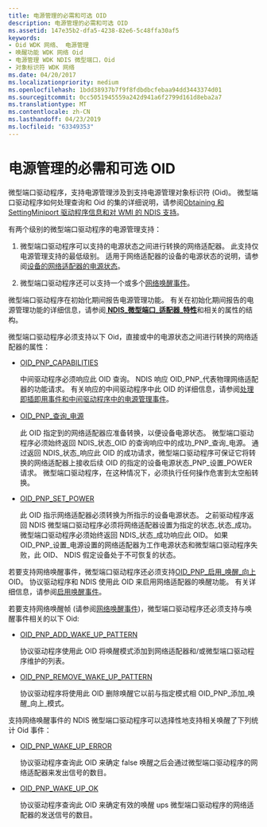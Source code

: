 ```yaml
---
title: 电源管理的必需和可选 OID
description: 电源管理的必需和可选 OID
ms.assetid: 147e35b2-dfa5-4238-82e6-5c48ffa30af5
keywords:
- Oid WDK 网络、 电源管理
- 唤醒功能 WDK 网络 Oid
- 电源管理 WDK NDIS 微型端口，Oid
- 对象标识符 WDK 网络
ms.date: 04/20/2017
ms.localizationpriority: medium
ms.openlocfilehash: 1bdd38937b7f9f8fdbdbcfebaa94dd3443374d01
ms.sourcegitcommit: 0cc5051945559a242d941a6f2799d161d8eba2a7
ms.translationtype: MT
ms.contentlocale: zh-CN
ms.lasthandoff: 04/23/2019
ms.locfileid: "63349353"
---
```

# <a name="required-and-optional-oids-for-power-management"></a>电源管理的必需和可选 OID





微型端口驱动程序，支持电源管理涉及到支持电源管理对象标识符 (Oid)。 微型端口驱动程序如何处理查询和 Oid 的集的详细说明，请参阅[Obtaining 和 SettingMiniport 驱动程序信息和对 WMI 的 NDIS 支持](obtaining-and-setting-miniport-driver-information-and-ndis-support-for.md)。

有两个级别的微型端口驱动程序的电源管理支持：

1.  微型端口驱动程序可以支持的电源状态之间进行转换的网络适配器。 此支持仅电源管理支持的最低级别。 适用于网络适配器的设备的电源状态的说明，请参阅[设备的网络适配器的电源状态](device-power-states-for-network-adapters.md)。

2.  微型端口驱动程序还可以支持一个或多个[网络唤醒事件](network-wake-up-events.md)。

微型端口驱动程序在初始化期间报告电源管理功能。 有关在初始化期间报告的电源管理功能的详细信息，请参阅[ **NDIS\_微型端口\_适配器\_特性**](https://msdn.microsoft.com/library/windows/hardware/ff565920)和相关的属性的结构。

微型端口驱动程序必须支持以下 Oid，直接或中的电源状态之间进行转换的网络适配器的属性：

-   [OID\_PNP\_CAPABILITIES](https://msdn.microsoft.com/library/windows/hardware/ff569774)

    中间驱动程序必须响应此 OID 查询。 NDIS 响应 OID\_PNP\_代表物理网络适配器的功能请求。 有关响应的中间驱动程序中此 OID 的详细信息，请参阅[处理即插即用事件和中间驱动程序中的电源管理事件](handling-pnp-events-and-power-management-events-in-an-intermediate-dri.md)。

-   [OID\_PNP\_查询\_电源](https://msdn.microsoft.com/library/windows/hardware/ff569778)

    此 OID 指定到的网络适配器应准备转换，以便设备电源状态。 微型端口驱动程序必须始终返回 NDIS\_状态\_OID 的查询响应中的成功\_PNP\_查询\_电源。 通过返回 NDIS\_状态\_响应此 OID 的成功请求，微型端口驱动程序可保证它将转换的网络适配器上接收后续 OID 的指定的设备电源状态\_PNP\_设置\_POWER 请求。 微型端口驱动程序，在这种情况下，必须执行任何操作危害到太空船转换。

-   [OID\_PNP\_SET\_POWER](https://msdn.microsoft.com/library/windows/hardware/ff569780)

    此 OID 指示网络适配器必须转换为所指示的设备电源状态。 之前驱动程序返回 NDIS 微型端口驱动程序必须将网络适配器设置为指定的状态\_状态\_成功。 微型端口驱动程序必须始终返回 NDIS\_状态\_成功响应此 OID。 如果 OID\_PNP\_设置\_电源设置的网络适配器为工作电源状态和微型端口驱动程序失败，此 OID、 NDIS 假定设备处于不可恢复的状态。

若要支持网络唤醒事件，微型端口驱动程序还必须支持[OID\_PNP\_启用\_唤醒\_向上](https://msdn.microsoft.com/library/windows/hardware/ff569775)OID。 协议驱动程序和 NDIS 使用此 OID 来启用网络适配器的唤醒功能。 有关详细信息，请参阅[启用唤醒事件](enabling-wake-up-events.md)。

若要支持网络唤醒帧 (请参阅[网络唤醒事件](network-wake-up-events.md))，微型端口驱动程序还必须支持与唤醒事件相关的以下 Oid:

-   [OID\_PNP\_ADD\_WAKE\_UP\_PATTERN](https://msdn.microsoft.com/library/windows/hardware/ff569773)

    协议驱动程序使用此 OID 将唤醒模式添加到网络适配器和/或微型端口驱动程序维护的列表。

-   [OID\_PNP\_REMOVE\_WAKE\_UP\_PATTERN](https://msdn.microsoft.com/library/windows/hardware/ff569779)

    协议驱动程序将使用此 OID 删除唤醒它以前与指定模式相 OID\_PNP\_添加\_唤醒\_向上\_模式。

支持网络唤醒事件的 NDIS 微型端口驱动程序可以选择性地支持相关唤醒了下列统计 Oid 事件：

-   [OID\_PNP\_WAKE\_UP\_ERROR](https://msdn.microsoft.com/library/windows/hardware/ff569781)

    协议驱动程序查询此 OID 来确定 false 唤醒之后会通过微型端口驱动程序的网络适配器来发出信号的数目。

-   [OID\_PNP\_WAKE\_UP\_OK](https://msdn.microsoft.com/library/windows/hardware/ff569782)

    协议驱动程序查询此 OID 来确定有效的唤醒 ups 微型端口驱动程序的网络适配器的发送信号的数目。

 

 





